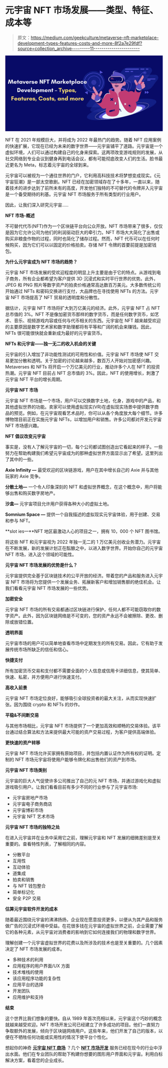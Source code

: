 # 元宇宙 NFT 市场发展——类型、特征、成本等

> 原文：<https://medium.com/geekculture/metaverse-nft-marketplace-development-types-features-costs-and-more-8f2a7e29fdf?source=collection_archive---------11----------------------->

![](img/bc0a46c7adf1db2ef0abef173cd9aed7.png)

NFT 在 2021 年规模巨大，并将成为 2022 年最热门的趋势。随着 NFT 应用案例的快速扩展，它现在已经为未来的数字世界——元宇宙铺平了道路。元宇宙是一个虚拟环境，人们可以通过构建自己的化身来探索。这两项改变游戏规则的发展，从社交网络到专业会议到健身再到电话会议，都有可能彻底改变人们的生活。脸书最近更名为 Meta，标志着元宇宙的全球到来。

元宇宙可以被视为一个通往世界的门户，它利用高科技技术将梦想变成现实。《元宇宙狂潮》是一部太空歌剧。NFT 已经在加密领域存在了十多年，一直以来，随着技术的进步达到了前所未有的高度，开发他们独特的不可替代的令牌并入元宇宙是一个备受期待的利基。元宇宙 NFT 市场服务于所有类型的行业用户。

因此，让我们深入研究元宇宙…..

**NFT 市场-概述**

不可替代代币(NFT)作为一个区块链平台向公众开放。NFT 市场带来了很多，仅仅是因为它允许公司为他们的利润驱动巨大的牵引力。NFT 市场大大简化了出售或购买非粮食作物的过程，同时也简化了储存过程。然而，NFT 代币可以在任何时候购买，因为它们可以以固定的价格拍卖。存储 NFT 令牌的首要前提是加密钱包。

**为什么元宇宙成为 NFT 市场的趋势？**

元宇宙 NFT 市场发展的受欢迎程度的明显上升主要是由于它的特点。从游戏到电子商务，所有企业都希望为客户提供 3D 沉浸式和实时平行世界的优势。此外，JPEG 和 PNG 照片等数字资产的拍卖价格通常高达数百万美元。大多数传统公司开始通过 NFTs 和密码交换进行支付，大品牌也在寻找使用 NFTs 的方法。元宇宙 NFT 市场提高了 NFT 贸易的透明度和分散性。

据估计，元宇宙 NFT 市场将扩大到万亿美元的经济。此外，元宇宙 NFT 占 NFT 总市值的 3%。NFT 不是像加密货币那样的数字货币，而是任何数字货币，如艺术、音乐、视频游戏内容或任何与代币相关的东西。元宇宙在 NFT 越来越受欢迎的主要原因是数字艺术家和数字助理都将有平等和广阔的机会来赚钱。因此，NFTs 很可能很快就会重新成为最好的元宇宙货币。

**NFTs 和元宇宙——独一无二的收入机会的关键**

元宇宙的引入增加了非功能性测试的可用性和价值。元宇宙 NFT 市场使 NFT 交易更加分散和透明。关于加密的讨论越来越多，数百万人开始对加密感兴趣。Metaverses 和 NFTs 将开启一个万亿美元的行业，推动许多个人在 NFT 的投资热潮。元宇宙 NFT 目前占 NFT 总市值的 3%。因此，NFT 的使用增长，刺激了元宇宙 NFT 平台的增长周期。

**元宇宙 NFT 市场**

元宇宙 NFT 市场是一个市场，用户可以交换数字土地，化身，游戏中的产品，和其他虚拟世界的功能。卖家可以使用虚拟现实(VR)在虚拟现实场景中提供数字商品的预览。例如，在元宇宙观看艺术品时，你可以从各个角度放大每个细节。许多博物馆目前正在实施元宇宙 NFTs，以增加用户和销售。许多公司都对开发元宇宙 NFT 市场感兴趣。

**NFT 倡议改变元宇宙**

事实是，没有人了解元宇宙的一切，每个公司都试图创造出它看起来的样子。一些努力在帮助构建我们希望元宇宙成为的那种虚拟世界方面显示出了希望。这里列出了其中的一些。

**Axie Infinity —** 最受欢迎的区块链游戏，用户在其中增长自己的 Axie 并与其他玩家的 Axie 竞争。

**分散土地—** 一个令人印象深刻的 NFT 和虚拟世界概念，在这个概念中，用户将能够出售和购买数字房地产。

**沙盒—** 元宇宙项目允许用户获得各种大小的虚拟土地。

**Somnium Space —** 提供一个自我描述的虚拟现实元宇宙体验，用于创建、交易和参与 NFT。

**slot ies—**NFT 地区最激动人心的项目之一，拥有 10，000 个 NFT 图书馆。

将这些 NFT 和元宇宙视为 2022 年独一无二的 1 万亿美元创收业务潜力。元宇宙在不断发展，新的发展计划正在酝酿之中，以进入数字世界。开始你自己的元宇宙 NFT 市场，进入这个领域的可能性。

**元宇宙 NFT 市场发展的优势是什么？**

元宇宙提供完全基于区块链技术的公平开放的经济。带着您的产品和服务进入元宇宙 NFT 市场将为您提供一个发展业务、拓展新客户和增加销售额的绝佳机会。让我们看看元宇宙 NFT 市场发展的一些优势。

**加密安全**

元宇宙 NFT 市场的所有交易都通过区块链进行保护，任何人都不可能窃取你的数字资产。此外，因为区块链网络是不可变的，您的资产永远不会被擦除、更改、删除或放错位置。

**透明界面**

元宇宙市场的用户可以简单地查看市场中定期发生的所有交易。因此，它有助于发展传统市场所缺乏的信任和信心。

**快捷支付**

所有加密货币交易和支付都不需要全面的个人信息或信用卡详细信息，使其简单、快速、私密，并方便用户进行快速支付。

**高收入前景**

元宇宙 NFT 市场定位良好，能够吸引全球投资者的最大关注，从而实现快速扩张。因为围绕 crypto 和 NFTs 的炒作。

**平稳&不间断交易**

与其他市场相比，元宇宙 NFT 市场提供了一个更加高效和顺畅的交易体验。该平台通过结合算法和方法来提供最大可能的资产交易过程，为客户提供高端体验。

**更快速的资产转移**

元宇宙 NFT 市场允许买家拥有原始项目，并包括内置认证作为所有权的证明。定制的 NFT 市场元宇宙将使用户能够令牌化和出售他们的资产到市场。

**元宇宙 NFT 市场类别**

元宇宙的巨大人气促使许多公司推出了自己的元 NFT 市场，并通过游戏化和虚拟游戏吸引用户。让我们看看目前有多少不同的行业参与了元宇宙市场:

*   元宇宙房地产市场
*   元宇宙电子商务商店
*   元宇宙博彩市场
*   元宇宙 NFT 艺术市场

**元宇宙 NFT 市场的独特之处**

在进入元宇宙并在业务中采用它之前，理解元宇宙和 NFT 发展的细微差别是至关重要的。查看特性列表，了解相同的内容。

*   分散平台
*   互用性
*   互动体验
*   道集成
*   拍卖和销售
*   与 NFT 钱包整合
*   简单标记化
*   安全 P2P 交易

**估算元宇宙软件开发的成本**

随着最近围绕元宇宙的沸沸扬扬，企业现在愿意投资更多，以便从为其产品和服务做广告的沉浸式环境中受益。在花很多钱在元宇宙的虚拟世界之前，企业需要了解它的各种元素，从元宇宙对消费者的影响到它如何连接我们的物理和数字世界。

理解创建一个元宇宙虚拟世界的花费以及所涉及的技术也是至关重要的。几个因素决定了 NFT 市场发展的成本。

*   多种技术的利用
*   应用程序的用户界面/UX 方面
*   技术堆栈的使用
*   该应用程序功能的复杂性
*   应用平台的选择
*   开发团队
*   应用维护和支持

**结束**

这个世界比我们想象的要快。自从 1989 年首次亮相以来，元宇宙这个巧妙的概念就越来越受欢迎。NFT 市场开发公司已经建立了许多成功的项目。他们一直努力争取额外的发展，倾向于区块链网络用户。这些年来，他们开发了自己的版本，以便在不牺牲任何功能或实用性的情况下使平台个性化。

想起你的神奇 [**元宇宙 NFT 商场**](https://www.clarisco.com/metaverse-nft-marketplace-development) ？几个 [**NFT 市场开发**](https://www.clarisco.com/nft-marketplace-development) 服务已经在现今的行业中浮出水面。他们在专业团队的帮助下构建你想要的图形用户界面和元宇宙。利用白标解决方案，看着您的企业成长。